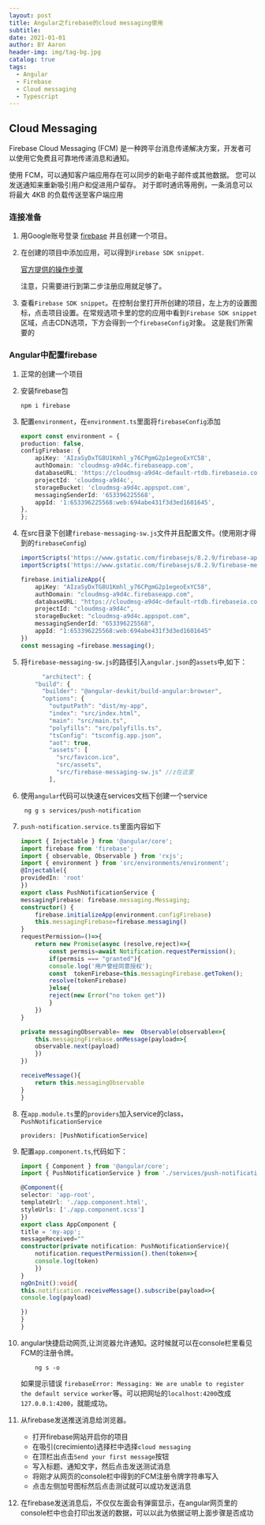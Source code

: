```yaml
---
layout: post
title: Angular之firebase的cloud messaging使用
subtitle:
date: 2021-01-01
author: BY Aaron
header-img: img/tag-bg.jpg
catalog: true
tags:
  - Angular
  - Firebase
  - Cloud messaging
  - Typescript
---
```


## Cloud Messaging
Firebase Cloud Messaging (FCM) 是一种跨平台消息传递解决方案，开发者可以使用它免费且可靠地传递消息和通知。

使用 FCM，可以通知客户端应用存在可以同步的新电子邮件或其他数据。 您可以发送通知来重新吸引用户和促进用户留存。 对于即时通讯等用例，一条消息可以将最大 4KB 的负载传送至客户端应用

### 连接准备
1. 用Google账号登录 [firebase](https://firebase.google.com/) 并且创建一个项目。 
2. 在创建的项目中添加应用，可以得到`Firebase SDK snippet`.
   
   [官方提供的操作步骤](https://firebase.google.com/docs/web/setup?authuser=0)

   注意，只需要进行到第二步注册应用就足够了。
3. 查看`Firebase SDK snippet`。在控制台里打开所创建的项目，左上方的设置图标，点击项目设置。在常规选项卡里的您的应用中看到`Firebase SDK snippet`区域，点击CDN选项，下方会得到一个`firebaseConfig`对象。 这是我们所需要的

### Angular中配置firebase
1. 正常的创建一个项目
2. 安装firebase包

    ```
    npm i firebase
    ```
3. 配置`environment`，在`environment.ts`里面将`firebaseConfig`添加

    ```typescript
    export const environment = {
    production: false,
    configFirebase: {
        apiKey: 'AIzaSyDxTG8U1Kmhl_y76CPgmG2p1egeoExYC58',
        authDomain: 'cloudmsg-a9d4c.firebaseapp.com',
        databaseURL: 'https://cloudmsg-a9d4c-default-rtdb.firebaseio.com',
        projectId: 'cloudmsg-a9d4c',
        storageBucket: 'cloudmsg-a9d4c.appspot.com',
        messagingSenderId: '653396225568',
        appId: '1:653396225568:web:694abe431f3d3ed1601645',
    },
    };
    ```
4. 在src目录下创建`firebase-messaging-sw.js`文件并且配置文件。(使用刚才得到的`firebaseConfig`)

    ```typescript
    importScripts('https://www.gstatic.com/firebasejs/8.2.9/firebase-app.js')
    importScripts('https://www.gstatic.com/firebasejs/8.2.9/firebase-messaging.js')

    firebase.initializeApp({
        apiKey: "AIzaSyDxTG8U1Kmhl_y76CPgmG2p1egeoExYC58",
        authDomain: "cloudmsg-a9d4c.firebaseapp.com",
        databaseURL: "https://cloudmsg-a9d4c-default-rtdb.firebaseio.com",
        projectId: "cloudmsg-a9d4c",
        storageBucket: "cloudmsg-a9d4c.appspot.com",
        messagingSenderId: "653396225568",
        appId: "1:653396225568:web:694abe431f3d3ed1601645"
    })
    const messaging =firebase.messaging();
    ```
5. 将`firebase-messaging-sw.js`的路径引入`angular.json`的`assets`中,如下：

    ```typescript
          "architect": {
        "build": {
          "builder": "@angular-devkit/build-angular:browser",
          "options": {
            "outputPath": "dist/my-app",
            "index": "src/index.html",
            "main": "src/main.ts",
            "polyfills": "src/polyfills.ts",
            "tsConfig": "tsconfig.app.json",
            "aot": true,
            "assets": [
              "src/favicon.ico",
              "src/assets",
              "src/firebase-messaging-sw.js" //z在这里
            ],
    ```
6. 使用`angular`代码可以快速在services文档下创建一个service
   
        ng g s services/push-notification

7. `push-notification.service.ts`里面内容如下

    ```typescript
    import { Injectable } from '@angular/core';
    import firebase from 'firebase';
    import { observable, Observable } from 'rxjs';
    import { environment } from 'src/environments/environment';
    @Injectable({
    providedIn: 'root'
    })
    export class PushNotificationService {
    messagingFirebase: firebase.messaging.Messaging;
    constructor() {
        firebase.initializeApp(environment.configFirebase)
        this.messagingFirebase=firebase.messaging()
    }
    requestPermission=()=>{
        return new Promise(async (resolve,reject)=>{
            const permsis=await Notification.requestPermission();
            if(permsis === "granted"){
            console.log('用户曾经同意授权');
            const  tokenFirebase=this.messagingFirebase.getToken();
            resolve(tokenFirebase)
            }else{
            reject(new Error("no token get"))
            }
        })
    }

    private messagingObservable= new  Observable(observable=>{
        this.messagingFirebase.onMessage(payload=>{
        observable.next(payload)
        })
    })

    receiveMessage(){
        return this.messagingObservable
    }
    }
    ```
8. 在`app.module.ts`里的`providers`加入service的class，`PushNotificationService`
    ```
    providers: [PushNotificationService]
    ```
9. 配置`app.component.ts`,代码如下：

    ```typescript
    import { Component } from '@angular/core';
    import { PushNotificationService } from './services/push-notification.service';

    @Component({
    selector: 'app-root',
    templateUrl: './app.component.html',
    styleUrls: ['./app.component.scss']
    })
    export class AppComponent {
    title = 'my-app';
    messageReceived=""
    constructor(private notification: PushNotificationService){
        notification.requestPermission().then(token=>{
        console.log(token)
        })
    }
    ngOnInit():void{
    this.notification.receiveMessage().subscribe(payload=>{
    console.log(payload)

    })
    }
    }
    ```
10. angular快捷启动网页,让浏览器允许通知。这时候就可以在console栏里看见FCM的注册令牌。
    ```
        ng s -o
    ```

    如果提示错误
    `firebaseError: Messaging: We are unable to register the default service worker`等。可以把网址的`localhost:4200`改成`127.0.0.1:4200`，就能成功。
 1.  从firebase发送推送消息给浏览器。
    
        * 打开firebase网站开启你的项目
        * 在吸引(crecimiento)选择栏中选择`cloud messaging`
        * 在顶栏出点击`Send your first message`按钮
        * 写入标题、通知文字，然后点击发送测试消息
        * 将刚才从网页的console栏中得到的FCM注册令牌字符串写入
        * 点击左侧加号图标然后点击测试就可以成功发送消息
11. 在firebase发送消息后，不仅仅左面会有弹窗显示，在angular网页里的console栏中也会打印出发送的数据，可以以此为依据证明上面步骤是否成功
